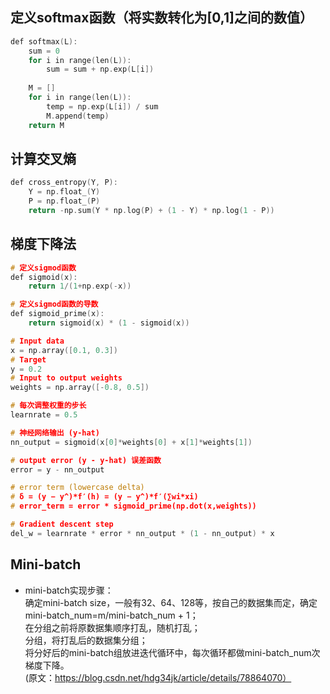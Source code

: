 
## 定义softmax函数（将实数转化为[0,1]之间的数值）
```C
def softmax(L):
    sum = 0
    for i in range(len(L)):
        sum = sum + np.exp(L[i])
        
    M = []
    for i in range(len(L)):
        temp = np.exp(L[i]) / sum
        M.append(temp)
    return M
```

## 计算交叉熵
```C
def cross_entropy(Y, P):
    Y = np.float_(Y)
    P = np.float_(P)
    return -np.sum(Y * np.log(P) + (1 - Y) * np.log(1 - P))
```

## 梯度下降法
```C
# 定义sigmod函数
def sigmoid(x):
    return 1/(1+np.exp(-x))

# 定义sigmod函数的导数
def sigmoid_prime(x):
    return sigmoid(x) * (1 - sigmoid(x))

# Input data
x = np.array([0.1, 0.3])
# Target
y = 0.2
# Input to output weights
weights = np.array([-0.8, 0.5])

# 每次调整权重的步长
learnrate = 0.5

# 神经网络输出 (y-hat)
nn_output = sigmoid(x[0]*weights[0] + x[1]*weights[1])

# output error (y - y-hat) 误差函数
error = y - nn_output

# error term (lowercase delta)
# δ = (y − y^)*f′(h) = (y − y^)*f′(∑wi*xi)
# error_term = error * sigmoid_prime(np.dot(x,weights))

# Gradient descent step 
del_w = learnrate * error * nn_output * (1 - nn_output) * x
```

## Mini-batch
* mini-batch实现步骤：  
确定mini-batch size，一般有32、64、128等，按自己的数据集而定，确定mini-batch_num=m/mini-batch_num + 1；  
在分组之前将原数据集顺序打乱，随机打乱；  
分组，将打乱后的数据集分组；  
将分好后的mini-batch组放进迭代循环中，每次循环都做mini-batch_num次梯度下降。  
(原文：https://blog.csdn.net/hdg34jk/article/details/78864070）  

